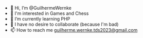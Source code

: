 - 👋 Hi, I’m @GuilhermeWernke
- 👀 I'm interested in Games and Chess
- 🌱 I’m currently learning PHP
- 💞️ I have no desire to collaborate (because I'm bad)
- 📫 How to reach me guilherme.wernke.tds2023@gmail.com

<!---
GuilhermeWernke/GuilhermeWernke is a ✨ special ✨ repository because its `README.md` (this file) appears on your GitHub profile.
You can click the Preview link to take a look at your changes.
--->

